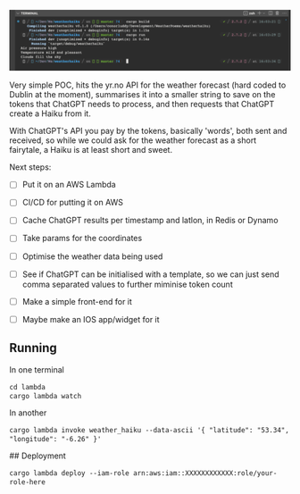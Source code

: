 ![Haiku](.github/readme.png)

Very simple POC, hits the yr.no API for the weather forecast (hard coded to Dublin at the moment), summarises it into a smaller string to save on the tokens that ChatGPT needs to process, and then requests that ChatGPT create a Haiku from it.

With ChatGPT's API you pay by the tokens, basically 'words', both sent and received, so while we could ask for the weather forecast as a short fairytale, a Haiku is at least short and sweet.

Next steps:
- [ ] Put it on an AWS Lambda
- [ ] CI/CD for putting it on AWS
- [ ] Cache ChatGPT results per timestamp and latlon, in Redis or Dynamo
- [ ] Take params for the coordinates
- [ ] Optimise the weather data being used
- [ ] See if ChatGPT can be initialised with a template, so we can just send comma separated values to further miminise token count
- [ ] Make a simple front-end for it
- [ ] Maybe make an IOS app/widget for it



## Running

In one terminal

```
cd lambda
cargo lambda watch
```

In another 
```
cargo lambda invoke weather_haiku --data-ascii '{ "latitude": "53.34", "longitude": "-6.26" }'
```

## Deployment

```
cargo lambda deploy --iam-role arn:aws:iam::XXXXXXXXXXXX:role/your-role-here
```


